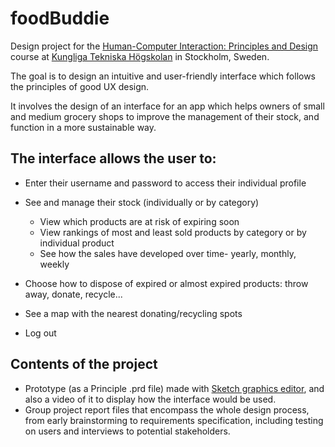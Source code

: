 # foodBuddie

Design project for the [Human-Computer Interaction: Principles and Design](https://www.kth.se/student/kurser/kurs/IC1007?l=en) course at [Kungliga Tekniska Högskolan](https://www.kth.se/en) in Stockholm, Sweden. 

The goal is to design an intuitive and user-friendly interface which follows the principles of good UX design.

It involves the design of an interface for an app which helps owners of small and medium grocery shops to improve the management of their stock, and function in a more sustainable way.

## The interface allows the user to:

* Enter their username and password to access their individual profile

* See and manage their stock (individually or by category)

  * View which products are at risk of expiring soon
  * View rankings of most and least sold products by category or by individual product
  * See how the sales have developed over time- yearly, monthly, weekly
  
* Choose how to dispose of expired or almost expired products: throw away, donate, recycle...

* See a map with the nearest donating/recycling spots

* Log out

## Contents of the project

* Prototype (as a Principle .prd file) made with [Sketch graphics editor](https://www.sketch.com/), and also a video of it to display how the interface would be used.
* Group project report files that encompass the whole design process, from early brainstorming to requirements specification, including testing on users and interviews to potential stakeholders.
